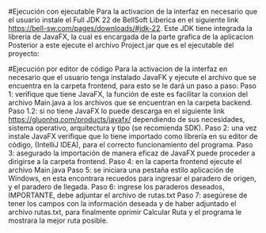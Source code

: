 #Ejecución con ejecutable
Para la activacion de la interfaz en necesario que el usuario instale el Full JDK 22 de BellSoft Liberica en el siguiente link https://bell-sw.com/pages/downloads/#jdk-22.
Este JDK tiene integrada la libreria de JavaFX, la cual es encargada de la parte grafica de la aplicacion
Posterior a este ejecute el archivo Project.jar que es el ejecutable del proyecto:

#Ejecución por editor de código
Para la activacion de la interfaz en necesario que el usuario tenga instalado JavaFK y ejecute el archivo que se encuentra en la carpeta frontend, para esto se le dará un paso a paso:
Paso 1: verifique que tiene JavaFX, la función de este es facilitar la conxion del archivo Main.java a los archivos que se encuentran en la carpeta backend.
Paso 1.2: si no tiene JavaFX lo puede descarga en el siguiente link https://gluonhq.com/products/javafx/ dependiendo de sus necesidades, sistema operativo, arquitectura y tipo (se recomienda SDK).
Paso 2: una vez instale JavaFX verifique que lo tiene importado como librería en su editor de código, (IntelliJ IDEA), para el correcto funcionamiento del programa.
Paso 3: asegurado la importación de manera eficaz de JavaFX puede proceder a dirigirse a la carpeta frontend.
Paso 4: en la caperta frontend ejecute el archivo Main.java
Paso 5: se iniciara una pestaña estilo aplicación de Windows, en esta encontrara recuedos para ingresar el paradero de origen, y el paradero de llegada.
Paso 6: ingrese los paraderos deseados, IMPORTANTE, debe adjuntar el archivo de rutas.txt
Paso 7: asegúrese de tener los campos con la información deseada y de haber adjuntado el archivo rutas.txt, para finalmente oprimir Calcular Ruta y el programa le mostrara la mejor ruta posible.
